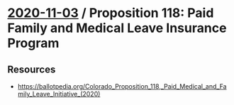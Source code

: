 # [2020-11-03](README.md) / Proposition 118: Paid Family and Medical Leave Insurance Program

## Resources

- https://ballotpedia.org/Colorado_Proposition_118,_Paid_Medical_and_Family_Leave_Initiative_(2020)
